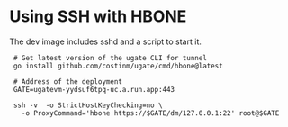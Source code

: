 # Using SSH with HBONE

The dev image includes sshd and a script to start it.

```shell
 # Get latest version of the ugate CLI for tunnel
 go install github.com/costinm/ugate/cmd/hbone@latest

 # Address of the deployment
 GATE=ugatevm-yydsuf6tpq-uc.a.run.app:443

 ssh -v  -o StrictHostKeyChecking=no \
   -o ProxyCommand='hbone https://$GATE/dm/127.0.0.1:22' root@$GATE
```
